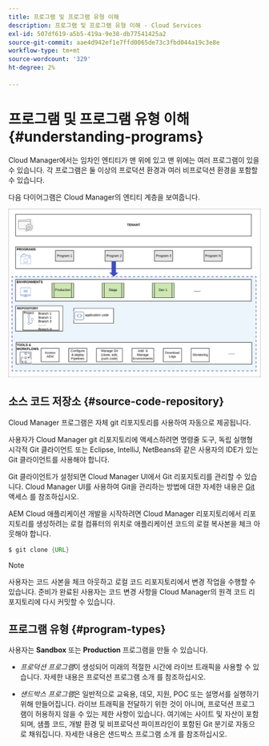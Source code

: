 ```yaml
---
title: 프로그램 및 프로그램 유형 이해
description: 프로그램 및 프로그램 유형 이해 - Cloud Services
exl-id: 507df619-a5b5-419a-9e38-db77541425a2
source-git-commit: aae4d942ef1e7ffd0065de73c3fbd044a19c3e8e
workflow-type: tm+mt
source-wordcount: '329'
ht-degree: 2%

---
```


# 프로그램 및 프로그램 유형 이해 {#understanding-programs}

Cloud Manager에서는 임차인 엔티티가 맨 위에 있고 맨 위에는 여러 프로그램이 있을 수 있습니다. 각 프로그램은 둘 이상의 프로덕션 환경과 여러 비프로덕션 환경을 포함할 수 있습니다.

다음 다이어그램은 Cloud Manager의 엔티티 계층을 보여줍니다.

![이미지](assets/program-types1.png)

## 소스 코드 저장소 {#source-code-repository}

Cloud Manager 프로그램은 자체 git 리포지토리를 사용하여 자동으로 제공됩니다.

사용자가 Cloud Manager git 리포지토리에 액세스하려면 명령줄 도구, 독립 실행형 시각적 Git 클라이언트 또는 Eclipse, IntelliJ, NetBeans와 같은 사용자의 IDE가 있는 Git 클라이언트를 사용해야 합니다.

Git 클라이언트가 설정되면 Cloud Manager UI에서 Git 리포지토리를 관리할 수 있습니다. Cloud Manager UI를 사용하여 Git을 관리하는 방법에 대한 자세한 내용은 [Git](/help/implementing/cloud-manager/managing-code/accessing-repos.md)액세스 를 참조하십시오.

AEM Cloud 애플리케이션 개발을 시작하려면 Cloud Manager 리포지토리에서 리포지토리를 생성하려는 로컬 컴퓨터의 위치로 애플리케이션 코드의 로컬 복사본을 체크 아웃해야 합니다.

```java
$ git clone {URL}
```

>[!NOTE]
>사용자는 코드 사본을 체크 아웃하고 로컬 코드 리포지토리에서 변경 작업을 수행할 수 있습니다. 준비가 완료된 사용자는 코드 변경 사항을 Cloud Manager의 원격 코드 리포지토리에 다시 커밋할 수 있습니다.

## 프로그램 유형 {#program-types}

사용자는 **Sandbox** 또는 **Production** 프로그램을 만들 수 있습니다.

* *프로덕션 프로그램*이 생성되어 미래의 적절한 시간에 라이브 트래픽을 사용할 수 있습니다.
자세한 내용은 프로덕션 프로그램 소개 를 참조하십시오.


* *샌드박스 프로그램*은 일반적으로 교육용, 데모, 지원, POC 또는 설명서를 실행하기 위해 만들어집니다. 라이브 트래픽을 전달하기 위한 것이 아니며, 프로덕션 프로그램이 허용하지 않을 수 있는 제한 사항이 있습니다. 여기에는 사이트 및 자산이 포함되며, 샘플 코드, 개발 환경 및 비프로덕션 파이프라인이 포함된 Git 분기로 자동으로 채워집니다.
자세한 내용은 샌드박스 프로그램 소개 를 참조하십시오.
